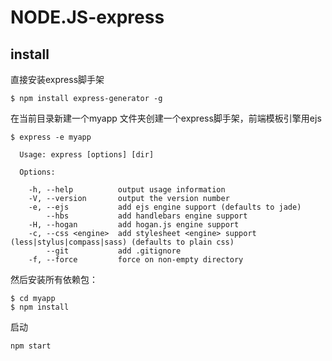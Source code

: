 # NODE.JS-express

## install

直接安装express脚手架

```
$ npm install express-generator -g
```
在当前目录新建一个myapp 文件夹创建一个express脚手架，前端模板引擎用ejs

```
$ express -e myapp 

  Usage: express [options] [dir]

  Options:

    -h, --help          output usage information
    -V, --version       output the version number
    -e, --ejs           add ejs engine support (defaults to jade)
        --hbs           add handlebars engine support
    -H, --hogan         add hogan.js engine support
    -c, --css <engine>  add stylesheet <engine> support (less|stylus|compass|sass) (defaults to plain css)
        --git           add .gitignore
    -f, --force         force on non-empty directory
```
然后安装所有依赖包：

```
$ cd myapp 
$ npm install
```
启动

```
npm start
```
